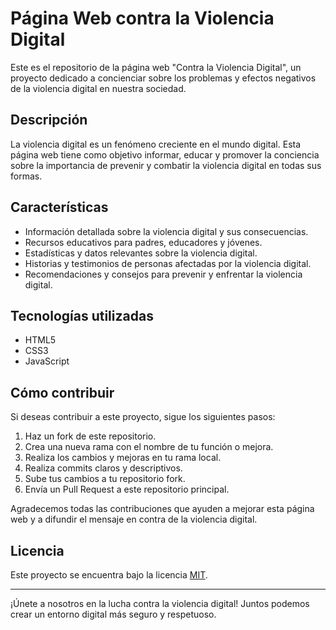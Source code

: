 # Página Web contra la Violencia Digital

Este es el repositorio de la página web "Contra la Violencia Digital", un proyecto dedicado a concienciar sobre los problemas y efectos negativos de la violencia digital en nuestra sociedad.

## Descripción

La violencia digital es un fenómeno creciente en el mundo digital. Esta página web tiene como objetivo informar, educar y promover la conciencia sobre la importancia de prevenir y combatir la violencia digital en todas sus formas.

## Características

- Información detallada sobre la violencia digital y sus consecuencias.
- Recursos educativos para padres, educadores y jóvenes.
- Estadísticas y datos relevantes sobre la violencia digital.
- Historias y testimonios de personas afectadas por la violencia digital.
- Recomendaciones y consejos para prevenir y enfrentar la violencia digital.

## Tecnologías utilizadas

- HTML5
- CSS3
- JavaScript

## Cómo contribuir

Si deseas contribuir a este proyecto, sigue los siguientes pasos:

1. Haz un fork de este repositorio.
2. Crea una nueva rama con el nombre de tu función o mejora.
3. Realiza los cambios y mejoras en tu rama local.
4. Realiza commits claros y descriptivos.
5. Sube tus cambios a tu repositorio fork.
6. Envía un Pull Request a este repositorio principal.

Agradecemos todas las contribuciones que ayuden a mejorar esta página web y a difundir el mensaje en contra de la violencia digital.

## Licencia

Este proyecto se encuentra bajo la licencia [MIT](LICENSE).

---

¡Únete a nosotros en la lucha contra la violencia digital! Juntos podemos crear un entorno digital más seguro y respetuoso.
